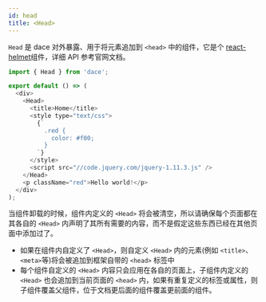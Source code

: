 ```yaml
---
id: head
title: <Head>
---
```


`Head` 是 dace 对外暴露、用于将元素追加到 `<head>` 中的组件，它是个 [react-helmet](https://www.npmjs.com/package/react-helmet)组件，详细 API 参考官网文档。

```js
import { Head } from 'dace';

export default () => (
  <div>
    <Head>
      <title>Home</title>
      <style type="text/css">
        {`
          .red {
            color: #f00;
          }
        `}
      </style>
      <script src="//code.jquery.com/jquery-1.11.3.js" />
    </Head>
    <p className="red">Hello world!</p>
  </div>
);
```

当组件卸载的时候，组件内定义的 `<Head>` 将会被清空，所以请确保每个页面都在其各自的 `<Head>` 内声明了其所有需要的内容，而不是假定这些东西已经在其他页面中添加过了。

- 如果在组件内自定义了 `<Head>`，则自定义 `<Head>` 内的元素(例如 `<title>`、`<meta>`等)将会被追加到框架自带的 `<head>` 标签中
- 每个组件自定义的 `<Head>` 内容只会应用在各自的页面上，子组件内定义的 `<Head>` 也会追加到当前页面的 `<head>` 内，如果有重复定义的标签或属性，则子组件覆盖父组件，位于文档更后面的组件覆盖更前面的组件。
